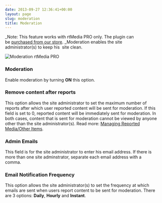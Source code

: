 ```yaml
---
date: 2013-09-27 12:36:41+00:00
layout: page
slug: moderation
title: Moderation
---
```


_Note: This feature works with rtMedia PRO only. The plugin can be [purchased from our store](https://rtcamp.com/store/rtmedia-pro/). _Moderation enables the site administrator(s) to keep his  site clean.

![Moderation rtMedia PRO](http://docs.rtcamp.com/wp-content/uploads/2013/09/Moderation-rtMedia-PRO.jpg)


### Moderation


Enable moderation by turning **ON** this option.


### Remove content after reports


This option allows the site administrator to set the maximum number of reports after which user reported content will be sent for moderation. If this field is set to 0, reported content will be immediately sent for moderation. In both cases, content that is sent for moderation cannot be viewed by anyone other than the site administrator(s).
Read more: [Managing Reported Media/Other Items](https://rtcamp.com/rtmedia/docs/admin/report-abuse-and-moderation-tools#managing-reported-media).


### Admin Emails


This field is for the site administrator to enter his email address. If there is more than one site adminstrator, separate each email address with a comma.


### Email Notification Frequency


This option allows the site administrator(s) to set the frequency at which emails are sent when users report content to be sent for moderation. There are 3 options: **Daily**, **Hourly** and **Instant**.
